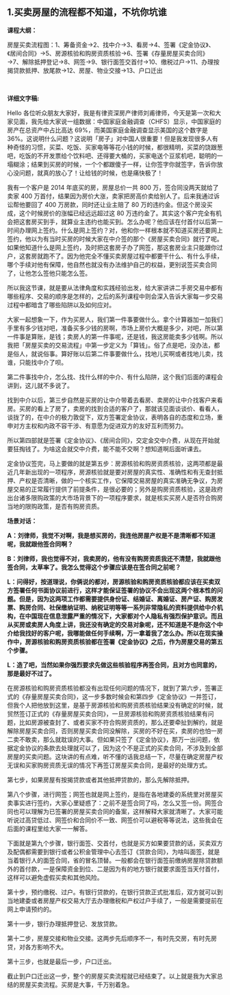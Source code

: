 ## 1.买卖房屋的流程都不知道，不坑你坑谁
**课程大纲：**


房屋买卖流程图：1、筹备资金→2、找中介→3、看房→4、签署《定金协议》、《居间合同》→5、房源核验和购房资质核验→6、签署《存量房屋买卖合同》→7、解除抵押登记→8、网签→9、银行面签交首付→10、缴税过户→11、办理按揭贷款抵押、放尾款→12、房屋、物业交接→13、户口迁出


 


**详细文字稿:**


Hello 各位听众朋友大家好，我是有律资深房产律师刘甫律师，今天是第一次和大家见面，我先给大家说一组数据：中国家庭金融调查（CHFS）显示，中国家庭的房产在总资产中占比高达 69%，而美国家庭金融调查显示美国的这个数字是 36%。这说明什么问题？这说明「房子」对中国人很重要！但是我发现很多人有种奇怪的习惯，买菜、吃饭、买家电等等花小钱的时候，都很精明，买菜的饶跟葱吧，吃饭的不开发票给个饮料吧、还得要大桶的，买家电送个豆浆机吧，聪明的一塌糊涂；结果到买房的时候，一个个都跟傻子一样，让你签字你就签字，告诉你放心没问题，就真的放心了！让给钱的时候，也是痛快极了！


我有一个客户是 2014 年底买的房，房屋总价一共 800 万，签合同没两天就给了卖家 400 万首付，结果因为房价大涨，卖家把房高价卖给别人了。后来我通过诉讼帮他要回了 400 万房款，同时还让业主赔了 80 万的违约金。但这个房没买成，这个时候房价的涨幅已经远远超过这 80 万违约金了。其实这个客户完全有机会把这套房买到手，就算业主违约也能买到。怎么办呢？他应该在付首付以后第一时间办理网上签约。什么是网上签约？对，他和你一样根本就不知道买房还要网上签约，他以为有当时买房的时候大家在中介签的那个《房屋买卖合同》就行了呢。如果他知道什么是网上签约，及时把这套房子办了网签，那这套房业主只能跟你过户，这套房就跑不了。因为他完全不懂买卖房屋过程中都要干什么、有什么手续，哪个手续对他有保障，他自然也就没有办法维护自己的权益，更别说签买卖合同了，让他怎么签他只能怎么签。


所以我这节课，就是要从法律角度和实践经验出发，给大家讲讲二手房交易中都有哪些程序、交易的顺序是怎样的，之后的系列课程中则会深入告诉大家每一步交易过程中都暗含了哪些陷阱以及如何应对。


大家一起想象一下，作为买房人，我们第一件事要做什么。拿个计算器加一加我们手里有多少钱对吧，准备买多少钱的房啊，市场上房价大概是多少，对吧，所以第一件事是算账，是钱；卖房人的第一件事呢，还是钱，我这房能卖多少钱啊。所以我把「房屋买卖的交易流程」中第一步定义为「算钱」。俗了点是吧，没办法，都是俗人，就说俗事。算好账以后第二件事要做什么，找地儿买啊或者找地儿卖，找谁，只能找中介了呗。


第二件事找中介，怎么找、找什么样的中介、有什么陷阱，这个我们后面的课程会讲到，这儿就不多说了。


找到中介以后，第三步自然是买房的让中介带着去看房、卖房的让中介找客户来看房。买房的看上了房了，卖房的找到合适的客户了，那就该见面谈谈价、看看人，谈拢了的，在中介的极力敦促下，双方签署定金协议，表明各自的态度和立场，重申对方主权和内政不容干涉、有意愿为促进双方的友好互利而努力。


所以第四部就是签署《定金协议》、《居间合同》，交定金交中介费，从现在开始就要狂掏钱了。为啥这会就交中介费，能不能不交啊？想知道啊后面听课去。


定金协议签完，马上要做的就是第五步：房源核验和购房资质核验，这两项都是最近几年新出现的一项程序，房源核验就是要对房屋的真实性、准确性和有无查封抵押、产权是否清晰，做的一个核实工作，它保障交易房屋的真实准确无争议，为房屋交易的正常履行提供了前提条件，是很必要的；另外是购房资质核验，这是政府出台诸多限购政策的大市场背景下的一项程序要求，就是核实买房人是否符合购房当地的限购政策，是否有购房资质。


**场景对话：**


**A：刘律师，我觉不对啊，我是想买房的，我连他房屋产权是不是清晰都不知道呢，我就跟他签合同啊？**


**B：刘律师，我也觉得不对，我卖房的，他有没有购房资质我还不清楚，我就跟他签合同，太草率了。我怎么觉得这个步骤应该是在签合同之前呢？**


**L：问得好，按道理说，你俩说的都对，房源核验和购房资质核验都应该在买卖双方签署任何书面协议前进行，这样才能保证签署的协议不会出现这两个根本性的问题。但是，因为这两项工作都需要提供身份证、结婚证、离婚证、房产证、购房发票、购房合同、社保缴纳证明、纳税证明等等一系列非常隐私的资料提供给中介机构，在中国现在信息泄露严重的情况下，大家都对个人隐私有强烈保护意识。而且从买房或卖房人角度上讲，我还没有确定的交易对象呢，还不知道是不是你这个中介给我找好的客户呢，我哪能做任何手续啊，万一拿着我了怎么办。所以在现实操作中，房源核验和购房资质核验都在签署《定金协议》之后，作为房屋交易的第五个步骤。**


**L：造了吧，当然如果你强烈要求先做这些核验程序再签合同，且对方也同意的，那是最好不过了。**


在房源核验和购房资质核验都没有出现任何问题的情况下，就到了第六步，签署正式的《存量房屋买卖合同》，这一步多数时候会和第四步《定金协议》一并签订，但我个人把他放到这里，是基于房源核验和购房资质核验结果没有确定的时候，就贸然签订正式的《存量房屋买卖合同》，一旦房源核验和购房资质核验结果有问题，比如房源被查封了、或者买家不符合购房资质的，那么还要牵扯到解约，就是解除房屋买卖合同，否则房屋买卖合同没解除，买房的不好在买，卖房的也怕一房二卖不敢卖，那么就耽误的大事。但如果只签了《定金协议》，那万一出问题，依据定金协议的条款去处理就可以了，因为这个不是正式的买卖合同，不涉及到全部房屋的买卖问题。这块讲的有点难，听不懂的话我总结一下，尽量在确定房屋产权无误和买家购房资质无误的情况下再签订房屋买卖合同，是最好的处理方式。


第七步，如果房屋有按揭贷款或者其他抵押贷款的，那么先解除抵押。


第八个步骤，进行网签；网签也就是网上签约，是指在各地建委的系统里对房屋买卖事实进行签约，大家心里疑惑了：之前不是签合同了吗，怎么又签一份。网签合同也可以理解为已签署的房屋买卖合同的备案，这样解释大家就清晰了。大家可能听说过高贷低过、网签价和合同价不一致、网签价可以避税等等说法，这些我会在后面的课程里给大家一一解答。


下面就是第九个步骤，银行面签、交首付，也就是买方如果要贷款的话，买卖双方及配偶都需要到银行或者公积金管理中心去签订《贷款合同》，为啥叫面签，就是当着银行人的面签合同，省的冒名顶替。一般都会在银行面签前缴纳房屋除贷款额外的首付款，一是保障资金到位、二是因为有的地方银行就要求面签当天付首付，这样可以避免虚假买卖和其他风险。


第十步，预约缴税、过户。有银行贷款的，在银行贷款正式批准后，双方就可以到当地建委或者房屋产权交易大厅去办理缴税和产权过户手续了，一般是需要提前在网上申请预约的。


第十一步，银行办理抵押登记、发放贷款。


第十二步，房屋交接和物业交接。这两步先后顺序不一，有时先交房，有时先房贷，对各方影响不大。


第十三步，也就是最后一步，户口迁出。


截止到户口迁出这一步，整个的房屋买卖流程就已经结束了。以上就是我为大家总结的房屋买卖流程。买房是大事，千万别着急。


